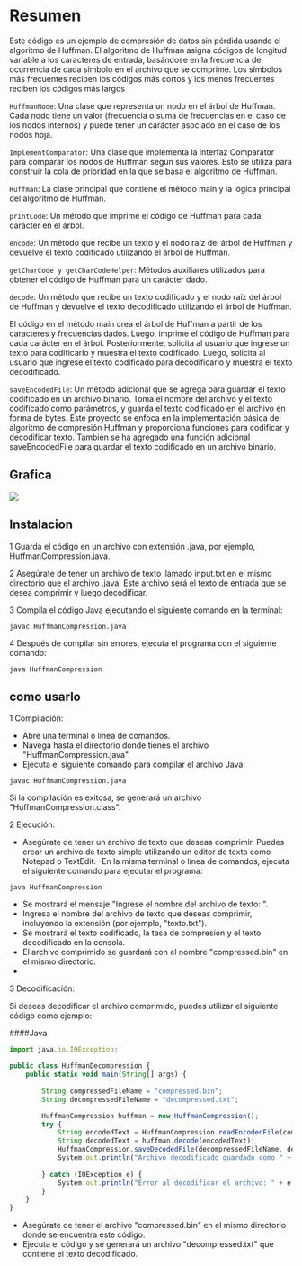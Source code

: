 # Resumen 


Este código es un ejemplo de compresión de datos sin pérdida usando el algoritmo de Huffman. El algoritmo de Huffman asigna códigos de longitud variable a los caracteres de entrada, basándose en la frecuencia de ocurrencia de cada símbolo en el archivo que se comprime. Los símbolos más frecuentes reciben los códigos más cortos y los menos frecuentes reciben los códigos más largos



`HuffmanNode`: Una clase que representa un nodo en el árbol de Huffman. Cada nodo tiene un valor (frecuencia o suma de frecuencias en el caso de los nodos internos) y puede tener un carácter asociado en el caso de los nodos hoja.

`ImplementComparator`: Una clase que implementa la interfaz Comparator para comparar los nodos de Huffman según sus valores. Esto se utiliza para construir la cola de prioridad en la que se basa el algoritmo de Huffman.

`Huffman`: La clase principal que contiene el método main y la lógica principal del algoritmo de Huffman.

`printCode`: Un método que imprime el código de Huffman para cada carácter en el árbol.

`encode`: Un método que recibe un texto y el nodo raíz del árbol de Huffman y devuelve el texto codificado utilizando el árbol de Huffman.

`getCharCode y getCharCodeHelper`: Métodos auxiliares utilizados para obtener el código de Huffman para un carácter dado.

`decode`: Un método que recibe un texto codificado y el nodo raíz del árbol de Huffman y devuelve el texto decodificado utilizando el árbol de Huffman.

El código en el método main crea el árbol de Huffman a partir de los caracteres y frecuencias dados. Luego, imprime el código de Huffman para cada carácter en el árbol. Posteriormente, solicita al usuario que ingrese un texto para codificarlo y muestra el texto codificado. Luego, solicita al usuario que ingrese el texto codificado para decodificarlo y muestra el texto decodificado.

`saveEncodedFile`: Un método adicional que se agrega para guardar el texto codificado en un archivo binario. Toma el nombre del archivo y el texto codificado como parámetros, y guarda el texto codificado en el archivo en forma de bytes.
Este proyecto se enfoca en la implementación básica del algoritmo de compresión Huffman y proporciona funciones para codificar y decodificar texto. También se ha agregado una función adicional saveEncodedFile para guardar el texto codificado en un archivo binario.




## Grafica 
![](https://www.ime.usp.br/~pf/estruturas-de-dados/aulas/figuressw/Chapter5/HuffTinyTiny.png)




## Instalacion 
1  Guarda el código en un archivo con extensión .java, por ejemplo, HuffmanCompression.java.

2  Asegúrate de tener un archivo de texto llamado input.txt en el mismo directorio que el archivo .java. Este archivo será el texto de entrada que se desea comprimir y luego decodificar.

3  Compila el código Java ejecutando el siguiente comando en la terminal:

`javac HuffmanCompression.java`

4  Después de compilar sin errores, ejecuta el programa con el siguiente comando:


`java HuffmanCompression`



## como usarlo


1 Compilación:

- Abre una terminal o línea de comandos.
- Navega hasta el directorio donde tienes el archivo "HuffmanCompression.java".
- Ejecuta el siguiente comando para compilar el archivo Java:

`javac HuffmanCompression.java`

Si la compilación es exitosa, se generará un archivo "HuffmanCompression.class".


2 Ejecución:

- Asegúrate de tener un archivo de texto que deseas comprimir. Puedes crear un archivo de texto simple utilizando un editor de texto como Notepad o TextEdit.
-En la misma terminal o línea de comandos, ejecuta el siguiente comando para ejecutar el programa:

`java HuffmanCompression`

- Se mostrará el mensaje "Ingrese el nombre del archivo de texto: ".
- Ingresa el nombre del archivo de texto que deseas comprimir, incluyendo la extensión (por ejemplo, "texto.txt").
- Se mostrará el texto codificado, la tasa de compresión y el texto decodificado en la consola.
- El archivo comprimido se guardará con el nombre "compressed.bin" en el mismo directorio.
- 
3 Decodificación:

Si deseas decodificar el archivo comprimido, puedes utilizar el siguiente código como ejemplo:

####Java

```javascript
import java.io.IOException;

public class HuffmanDecompression {
    public static void main(String[] args) {
      
        String compressedFileName = "compressed.bin";
        String decompressedFileName = "decompressed.txt";

        HuffmanCompression huffman = new HuffmanCompression();
        try {
            String encodedText = HuffmanCompression.readEncodedFile(compressedFileName);
            String decodedText = huffman.decode(encodedText);
            HuffmanCompression.saveDecodedFile(decompressedFileName, decodedText);
            System.out.println("Archivo decodificado guardado como " + decompressedFileName);
          
        } catch (IOException e) {
            System.out.println("Error al decodificar el archivo: " + e.getMessage());
        }
    }
}
```

- Asegúrate de tener el archivo "compressed.bin" en el mismo directorio donde se encuentra este código.
- Ejecuta el código y se generará un archivo "decompressed.txt" que contiene el texto decodificado.




